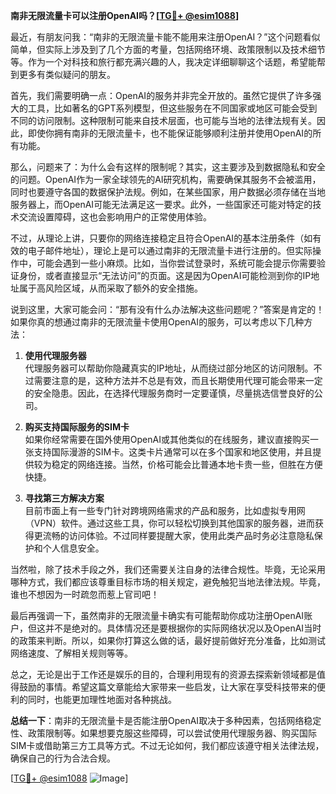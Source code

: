 **南非无限流量卡可以注册OpenAI吗？[[TG💪+ @esim1088](https://t.me/s/esim1088)]**

最近，有朋友问我：“南非的无限流量卡能不能用来注册OpenAI？”这个问题看似简单，但实际上涉及到了几个方面的考量，包括网络环境、政策限制以及技术细节等。作为一个对科技和旅行都充满兴趣的人，我决定详细聊聊这个话题，希望能帮到更多有类似疑问的朋友。

首先，我们需要明确一点：OpenAI的服务并非完全开放的。虽然它提供了许多强大的工具，比如著名的GPT系列模型，但这些服务在不同国家或地区可能会受到不同的访问限制。这种限制可能来自技术层面，也可能与当地的法律法规有关。因此，即使你拥有南非的无限流量卡，也不能保证能够顺利注册并使用OpenAI的所有功能。

那么，问题来了：为什么会有这样的限制呢？其实，这主要涉及到数据隐私和安全的问题。OpenAI作为一家全球领先的AI研究机构，需要确保其服务不会被滥用，同时也要遵守各国的数据保护法规。例如，在某些国家，用户数据必须存储在当地服务器上，而OpenAI可能无法满足这一要求。此外，一些国家还可能对特定的技术交流设置障碍，这也会影响用户的正常使用体验。

不过，从理论上讲，只要你的网络连接稳定且符合OpenAI的基本注册条件（如有效的电子邮件地址），理论上是可以通过南非的无限流量卡进行注册的。但实际操作中，可能会遇到一些小麻烦。比如，当你尝试登录时，系统可能会提示你需要验证身份，或者直接显示“无法访问”的页面。这是因为OpenAI可能检测到你的IP地址属于高风险区域，从而采取了额外的安全措施。

说到这里，大家可能会问：“那有没有什么办法解决这些问题呢？”答案是肯定的！如果你真的想通过南非的无限流量卡使用OpenAI的服务，可以考虑以下几种方法：

1. **使用代理服务器**  
   代理服务器可以帮助你隐藏真实的IP地址，从而绕过部分地区的访问限制。不过需要注意的是，这种方法并不总是有效，而且长期使用代理可能会带来一定的安全隐患。因此，在选择代理服务商时一定要谨慎，尽量挑选信誉良好的公司。

2. **购买支持国际服务的SIM卡**  
   如果你经常需要在国外使用OpenAI或其他类似的在线服务，建议直接购买一张支持国际漫游的SIM卡。这类卡片通常可以在多个国家和地区使用，并且提供较为稳定的网络连接。当然，价格可能会比普通本地卡贵一些，但胜在方便快捷。

3. **寻找第三方解决方案**  
   目前市面上有一些专门针对跨境网络需求的产品和服务，比如虚拟专用网（VPN）软件。通过这些工具，你可以轻松切换到其他国家的服务器，进而获得更流畅的访问体验。不过同样要提醒大家，使用此类产品时务必注意隐私保护和个人信息安全。

当然啦，除了技术手段之外，我们还需要关注自身的法律合规性。毕竟，无论采用哪种方式，我们都应该尊重目标市场的相关规定，避免触犯当地法律法规。毕竟，谁也不想因为一时疏忽而惹上官司吧！

最后再强调一下，虽然南非的无限流量卡确实有可能帮助你成功注册OpenAI账户，但这并不是绝对的。具体情况还是要根据你的实际网络状况以及OpenAI当时的政策来判断。所以，如果你打算这么做的话，最好提前做好充分准备，比如测试网络速度、了解相关规则等等。

总之，无论是出于工作还是娱乐的目的，合理利用现有的资源去探索新领域都是值得鼓励的事情。希望这篇文章能给大家带来一些启发，让大家在享受科技带来的便利的同时，也能更加理性地面对各种挑战。

**总结一下**：南非的无限流量卡是否能注册OpenAI取决于多种因素，包括网络稳定性、政策限制等。如果想要克服这些障碍，可以尝试使用代理服务器、购买国际SIM卡或借助第三方工具等方式。不过无论如何，我们都应该遵守相关法律法规，确保自己的行为合法合规。

[[TG💪+ @esim1088](https://t.me/s/esim1088) ![Image](https://i.postimg.cc/4NQfJmqS/Snipaste-2025-05-13-00-14-12.png)]